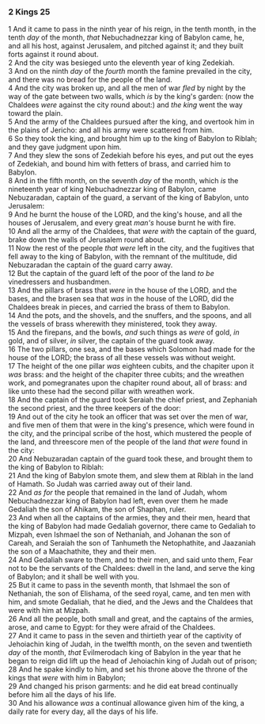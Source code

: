 ### 2 Kings 25

1 And it came to pass in the ninth year of his reign, in the tenth month, in the tenth *day* of the month, *that* Nebuchadnezzar king of Babylon came, he, and all his host, against Jerusalem, and pitched against it; and they built forts against it round about.  
2 And the city was besieged unto the eleventh year of king Zedekiah.  
3 And on the ninth *day* of the *fourth* month the famine prevailed in the city, and there was no bread for the people of the land.  
4 And the city was broken up, and all the men of war *fled* by night by the way of the gate between two walls, which *is* by the king's garden: (now the Chaldees *were* against the city round about:) and *the king* went the way toward the plain.  
5 And the army of the Chaldees pursued after the king, and overtook him in the plains of Jericho: and all his army were scattered from him.  
6 So they took the king, and brought him up to the king of Babylon to Riblah; and they gave judgment upon him.  
7 And they slew the sons of Zedekiah before his eyes, and put out the eyes of Zedekiah, and bound him with fetters of brass, and carried him to Babylon.  
8 And in the fifth month, on the seventh *day* of the month, which *is* the nineteenth year of king Nebuchadnezzar king of Babylon, came Nebuzaradan, captain of the guard, a servant of the king of Babylon, unto Jerusalem:  
9 And he burnt the house of the LORD, and the king's house, and all the houses of Jerusalem, and every great *man's* house burnt he with fire.  
10 And all the army of the Chaldees, that *were with* the captain of the guard, brake down the walls of Jerusalem round about.  
11 Now the rest of the people *that were* left in the city, and the fugitives that fell away to the king of Babylon, with the remnant of the multitude, did Nebuzaradan the captain of the guard carry away.  
12 But the captain of the guard left of the poor of the land *to be* vinedressers and husbandmen.  
13 And the pillars of brass that *were* in the house of the LORD, and the bases, and the brasen sea that *was* in the house of the LORD, did the Chaldees break in pieces, and carried the brass of them to Babylon.  
14 And the pots, and the shovels, and the snuffers, and the spoons, and all the vessels of brass wherewith they ministered, took they away.  
15 And the firepans, and the bowls, *and* such things as *were* of gold, *in* gold, and of silver, *in* silver, the captain of the guard took away.  
16 The two pillars, one sea, and the bases which Solomon had made for the house of the LORD; the brass of all these vessels was without weight.  
17 The height of the one pillar *was* eighteen cubits, and the chapiter upon it *was* brass: and the height of the chapiter three cubits; and the wreathen work, and pomegranates upon the chapiter round about, all of brass: and like unto these had the second pillar with wreathen work.  
18 And the captain of the guard took Seraiah the chief priest, and Zephaniah the second priest, and the three keepers of the door:  
19 And out of the city he took an officer that was set over the men of war, and five men of them that were in the king's presence, which were found in the city, and the principal scribe of the host, which mustered the people of the land, and threescore men of the people of the land *that were* found in the city:  
20 And Nebuzaradan captain of the guard took these, and brought them to the king of Babylon to Riblah:  
21 And the king of Babylon smote them, and slew them at Riblah in the land of Hamath. So Judah was carried away out of their land.  
22 And *as for* the people that remained in the land of Judah, whom Nebuchadnezzar king of Babylon had left, even over them he made Gedaliah the son of Ahikam, the son of Shaphan, ruler.  
23 And when all the captains of the armies, they and their men, heard that the king of Babylon had made Gedaliah governor, there came to Gedaliah to Mizpah, even Ishmael the son of Nethaniah, and Johanan the son of Careah, and Seraiah the son of Tanhumeth the Netophathite, and Jaazaniah the son of a Maachathite, they and their men.  
24 And Gedaliah sware to them, and to their men, and said unto them, Fear not to be the servants of the Chaldees: dwell in the land, and serve the king of Babylon; and it shall be well with you.  
25 But it came to pass in the seventh month, that Ishmael the son of Nethaniah, the son of Elishama, of the seed royal, came, and ten men with him, and smote Gedaliah, that he died, and the Jews and the Chaldees that were with him at Mizpah.  
26 And all the people, both small and great, and the captains of the armies, arose, and came to Egypt: for they were afraid of the Chaldees.  
27 And it came to pass in the seven and thirtieth year of the captivity of Jehoiachin king of Judah, in the twelfth month, on the seven and twentieth *day* of the month, *that* Evilmerodach king of Babylon in the year that he began to reign did lift up the head of Jehoiachin king of Judah out of prison;  
28 And he spake kindly to him, and set his throne above the throne of the kings that *were* with him in Babylon;  
29 And changed his prison garments: and he did eat bread continually before him all the days of his life.  
30 And his allowance *was* a continual allowance given him of the king, a daily rate for every day, all the days of his life.  
